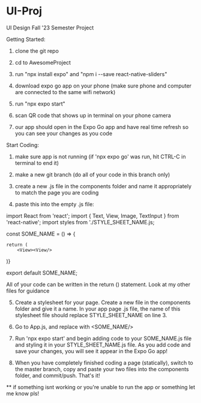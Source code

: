 # UI-Proj
UI Design Fall '23 Semester Project

Getting Started:

1) clone the git repo

2) cd to AwesomeProject

3) run "npx install expo" and "npm i --save react-native-sliders"

4) download expo go app on your phone (make sure phone and computer are connected to the same wifi network)

5) run "npx expo start"

6) scan QR code that shows up in terminal on your phone camera

7) our app should open in the Expo Go app and have real time refresh so you
can see your changes as you code

Start Coding:

1) make sure app is not running (if 'npx expo go' was run, hit CTRL-C in terminal to end it)

2) make a new git branch (do all of your code in this branch only)

3) create a new .js file in the components folder and name it appropriately to match the page
you are coding

4) paste this into the empty .js file:

import React from 'react';
import { Text, View, Image, TextInput } from 'react-native';
import styles from './STYLE_SHEET_NAME.js;

const SOME_NAME = () => {

	return (
		<View><View/>

)}

export default SOME_NAME;


All of your code can be written in the return () statement. Look at my other
files for guidance

5) Create a stylesheet for your page. Create a new file in the components folder and give it a name. In your
app page .js file, the name of this stylesheet file should replace STYLE_SHEET_NAME on line 3.

6) Go to App.js, and replace <MoodIcon/> with <SOME_NAME/>

7) Run 'npx expo start' and begin adding code to your SOME_NAME.js file and styling it
in your STYLE_SHEET_NAME.js file. As you add code and save your changes, you will see it
appear in the Expo Go app!

8) When you have completely finished coding a page (statically), switch to the master branch,
copy and paste your two files into the components folder, and commit/push. That's it!


** if something isnt working or you're unable to run the app or something let me know pls!


